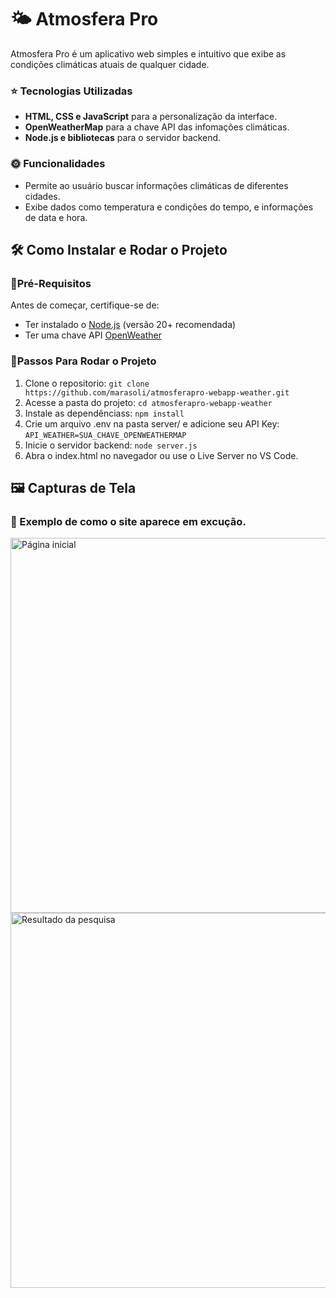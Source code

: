# 🌤️ Atmosfera Pro
Atmosfera Pro é um aplicativo web simples e intuitivo que exibe as condições climáticas atuais de qualquer cidade.
 
### ⭐ Tecnologias Utilizadas
- **HTML, CSS e JavaScript** para a personalização da interface.
- **OpenWeatherMap** para a chave API das infomações climáticas.
- **Node.js e bibliotecas** para o servidor backend.

### 🌞 Funcionalidades
- Permite ao usuário buscar informações climáticas de diferentes cidades.
- Exibe dados como temperatura e condições do tempo, e informações de data e hora.

## 🛠️ Como Instalar e Rodar o Projeto
### 🔹Pré-Requisitos
Antes de começar, certifique-se de:
- Ter instalado o [Node.js](https://nodejs.org/pt) (versão 20+ recomendada)
- Ter uma chave API [OpenWeather](https://openweathermap.org/)

### 🔹Passos Para Rodar o Projeto
1. Clone o repositorio:
   `git clone https://github.com/marasoli/atmosferapro-webapp-weather.git`
3. Acesse a pasta do projeto:
   `cd atmosferapro-webapp-weather`
5. Instale as dependênciass:
   `npm install`
7. Crie um arquivo .env na pasta server/ e adicione seu API Key:
   `API_WEATHER=SUA_CHAVE_OPENWEATHERMAP`
9. Inicie o servidor backend:
   `node server.js`
11. Abra o index.html no navegador ou use o Live Server no VS Code.

## 🖼️ Capturas de Tela
### 📌 Exemplo de como o site aparece em excução.
<img width="600" alt="Página inicial" src=""/>
<img width="600" alt="Resultado da pesquisa" src=""/>
